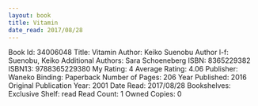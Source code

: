 ```yaml
---
layout: book
title: Vitamin
date_read: 2017/08/28
---
```


Book Id: 34006048
Title: Vitamin
Author: Keiko Suenobu
Author l-f: Suenobu, Keiko
Additional Authors: Sara Schoeneberg
ISBN: 8365229382
ISBN13: 9788365229380
My Rating: 4
Average Rating: 4.06
Publisher: Waneko
Binding: Paperback
Number of Pages: 206
Year Published: 2016
Original Publication Year: 2001
Date Read: 2017/08/28
Bookshelves: 
Exclusive Shelf: read
Read Count: 1
Owned Copies: 0

